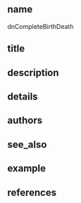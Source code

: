 ## name
dnCompleteBirthDeath
## title
## description
## details
## authors
## see_also
## example
## references

